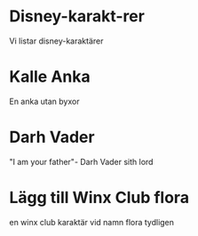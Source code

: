 # Disney-karakt-rer
Vi listar disney-karaktärer

# Kalle Anka

En anka utan byxor


# Darh Vader 
"I am your father"- Darh Vader sith lord

# Lägg till Winx Club flora

en winx club karaktär vid namn flora tydligen

